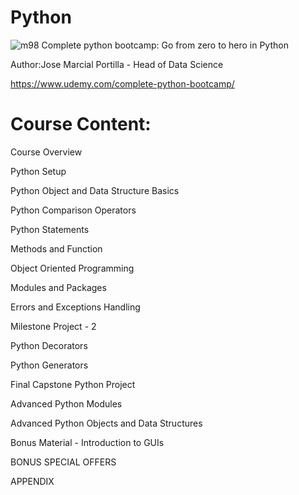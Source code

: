 # Python

![m98](https://user-images.githubusercontent.com/29937202/41457109-31e662b2-70a0-11e8-84c4-09216ce1a2e4.png)
Complete python bootcamp: Go from zero to hero in Python 

Author:Jose Marcial Portilla - Head of Data Science

https://www.udemy.com/complete-python-bootcamp/

# Course Content:

Course Overview

Python Setup

Python Object and Data Structure Basics

Python Comparison Operators

Python Statements

Methods and Function

Object Oriented Programming

Modules and Packages

Errors and Exceptions Handling

Milestone Project - 2

Python Decorators

Python Generators


Final Capstone Python Project

Advanced Python Modules

Advanced Python Objects and Data Structures

Bonus Material - Introduction to GUIs

BONUS SPECIAL OFFERS

APPENDIX

